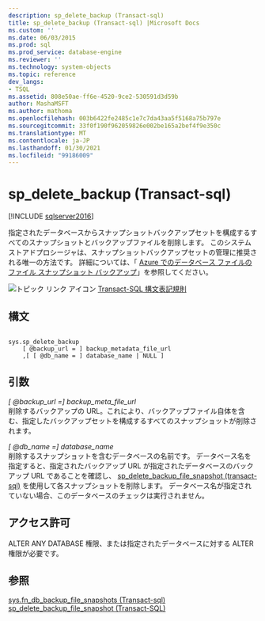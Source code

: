 ```yaml
---
description: sp_delete_backup (Transact-sql)
title: sp_delete_backup (Transact-sql) |Microsoft Docs
ms.custom: ''
ms.date: 06/03/2015
ms.prod: sql
ms.prod_service: database-engine
ms.reviewer: ''
ms.technology: system-objects
ms.topic: reference
dev_langs:
- TSQL
ms.assetid: 808e50ae-ff6e-4520-9ce2-530591d3d59b
author: MashaMSFT
ms.author: mathoma
ms.openlocfilehash: 003b6422fe2485c1e7c7da43aa5f5168a75b797e
ms.sourcegitcommit: 33f0f190f962059826e002be165a2bef4f9e350c
ms.translationtype: MT
ms.contentlocale: ja-JP
ms.lasthandoff: 01/30/2021
ms.locfileid: "99186009"
---
```

# <a name="sp_delete_backup-transact-sql"></a>sp_delete_backup (Transact-sql)
[!INCLUDE [sqlserver2016](../../includes/applies-to-version/sqlserver2016.md)]

  指定されたデータベースからスナップショットバックアップセットを構成するすべてのスナップショットとバックアップファイルを削除します。 このシステムストアドプロシージャは、スナップショットバックアップセットの管理に推奨される唯一の方法です。 詳細については、「 [Azure でのデータベース ファイルのファイル スナップショット バックアップ](../../relational-databases/backup-restore/file-snapshot-backups-for-database-files-in-azure.md)」を参照してください。  
  
 ![トピック リンク アイコン](../../database-engine/configure-windows/media/topic-link.gif "トピック リンク アイコン") [Transact-SQL 構文表記規則](../../t-sql/language-elements/transact-sql-syntax-conventions-transact-sql.md)  
  
## <a name="syntax"></a>構文  
  
```  
  
sys.sp_delete_backup   
    [ @backup_url = ] backup_metadata_file_url  
    ,[ [ @db_name = ] database_name | NULL ]  
```  
  
## <a name="arguments"></a>引数  
 *[ @backup_url =] backup_meta_file_url*  
 削除するバックアップの URL。これにより、バックアップファイル自体を含む、指定したバックアップセットを構成するすべてのスナップショットが削除されます。  
  
 *[ @db_name =] database_name*  
 削除するスナップショットを含むデータベースの名前です。 データベース名を指定すると、指定されたバックアップ URL が指定されたデータベースのバックアップ URL であることを確認し、 [sp_delete_backup_file_snapshot &#40;transact-sql&#41;](../../relational-databases/system-stored-procedures/snapshot-backup-sp-delete-backup-file-snapshot.md) を使用して各スナップショットを削除します。 データベース名が指定されていない場合、このデータベースのチェックは実行されません。  
  
## <a name="permissions"></a>アクセス許可  
 ALTER ANY DATABASE 権限、または指定されたデータベースに対する ALTER 権限が必要です。  
  
## <a name="see-also"></a>参照  
 [sys.fn_db_backup_file_snapshots &#40;Transact-sql&#41;](../../relational-databases/system-functions/sys-fn-db-backup-file-snapshots-transact-sql.md)   
 [sp_delete_backup_file_snapshot (Transact-SQL)](../../relational-databases/system-stored-procedures/snapshot-backup-sp-delete-backup-file-snapshot.md)  
  
  
